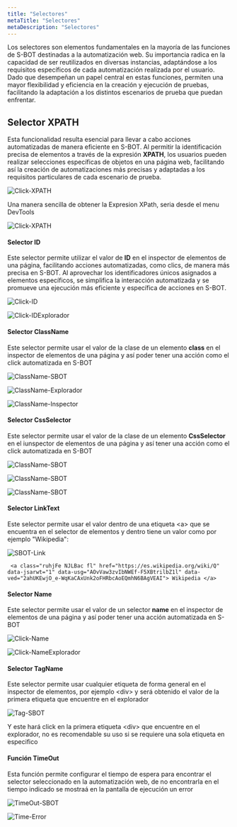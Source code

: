 ```yaml
---
title: "Selectores"
metaTitle: "Selectores"
metaDescription: "Selectores"
---
```


Los selectores son elementos fundamentales en la mayoría de las funciones de S-BOT destinadas a la automatización web. Su importancia radica en la capacidad de ser reutilizados en diversas instancias, adaptándose a los requisitos específicos de cada automatización realizada por el usuario. Dado que desempeñan un papel central en estas funciones, permiten una mayor flexibilidad y eficiencia en la creación y ejecución de pruebas, facilitando la adaptación a los distintos escenarios de prueba que puedan enfrentar.

## Selector XPATH

Esta funcionalidad resulta esencial para llevar a cabo acciones automatizadas de manera eficiente en S-BOT. Al permitir la identificación precisa de elementos a través de la expresión **XPATH**, los usuarios pueden realizar selecciones específicas de objetos en una página web, facilitando así la creación de automatizaciones más precisas y adaptadas a los requisitos particulares de cada escenario de prueba.

![Click-XPATH](./XPATH/Click-XPATH.png)

Una manera sencilla de obtener la Expresion XPath, seria desde el menu DevTools

![Click-XPATH](./XPATH/XPATH.png)

#### Selector ID

Este selector permite utilizar el valor de **ID** en el inspector de elementos de una página, facilitando acciones automatizadas, como clics, de manera más precisa en S-BOT. Al aprovechar los identificadores únicos asignados a elementos específicos, se simplifica la interacción automatizada y se promueve una ejecución más eficiente y específica de acciones en S-BOT.

![Click-ID](./ID/ID.png)

![Click-IDExplorador](./ID/ID-Explorador.png)

#### Selector ClassName
Este selector permite usar el valor de la clase de un elemento **class** en el inspector de elementos de una página y así poder tener una acción como el click automatizada en S-BOT

![ClassName-SBOT](./ClassName/SBOT-ClassName.png)

![ClassName-Explorador](./ClassName/explorador.png)

![ClassName-Inspector](./ClassName/inspector.png)

#### Selector CssSelector
Este selector permite usar el valor de la clase de un elemento **CssSelector** en el iunspector de elementos de una página y así tener una acción como el click automatizada en S-BOT

![ClassName-SBOT](./CssSelector/SBOTCssSelector.png)

![ClassName-SBOT](./CssSelector/CssSelectorExplorador.png)

![ClassName-SBOT](./CssSelector/CssSelectorEstilos.png)

#### Selector LinkText

Este selector permite usar el valor dentro de una etiqueta <a\> que se encuentra en el selector de elementos y dentro tiene un valor como por ejemplo "Wikipedia":

![SBOT-Link](./LinkText/SBOTLink.png)

     <a class="ruhjFe NJLBac fl" href="https://es.wikipedia.org/wiki/Q" data-jsarwt="1" data-usg="AOvVaw3zvIbNWEf-F5XBtrilbZ1l" data-ved="2ahUKEwjO_e-WqKaCAxUnk2oFHRbcAoEQmhN6BAgVEAI"> Wikipedia </a>

#### Selector Name
Este selector permite usar el valor de un selector **name** en el inspector de elementos de una página y así poder tener una acción automatizada en S-BOT

![Click-Name](./Name/SBOT-Name.png)

![Click-NameExplorador](./Name/inspector-name.png)

#### Selector TagName

Este selector permite usar cualquier etiqueta de forma general en el inspector de elementos, por ejemplo <div\> y será obtenido el valor de la primera etiqueta que encuentre en el explorador

![Tag-SBOT](./TagName/SbotTag.png)

Y este hará click en la primera etiqueta <div\> que encuentre en el explorador, no es recomendable su uso si se requiere una sola etiqueta en especifico

#### Función TimeOut

Esta función permite configurar el tiempo de espera para encontrar el selector seleccionado en la automatización web, de no encontrarla en el tiempo indicado se mostraá en la pantalla de ejecución un error

![TimeOut-SBOT](./TimeOut/SbotTime.png)

![Time-Error](./TimeOut/errortime.png)